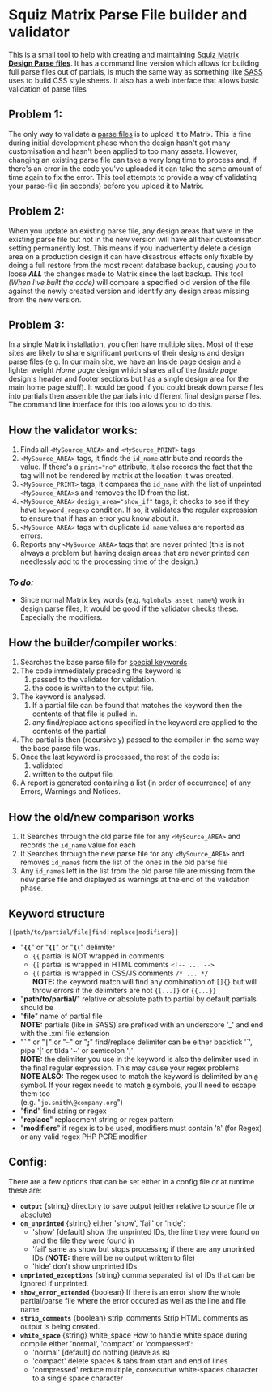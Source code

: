 # Squiz Matrix Parse File builder and validator

This is a small tool to help with creating and maintaining [Squiz Matrix __Design Parse files__](https://matrix.squiz.net/manuals/designs).
It has a command line version which allows for building full parse files out of partials, is much the same way as something like [SASS](http://sass-lang.com/) uses to build CSS style sheets. It also has a web interface that allows basic validation of parse files

## Problem 1:
The only way to validate a [parse files](https://matrix.squiz.net/manuals/designs/chapters/design-asset#parse-file) is to upload it to Matrix. This is fine during initial development phase when the design hasn't got many customisation and hasn't been applied to too many assets. However, changing an existing parse file can take a very long time to process and, if there's an error in the code you've uploaded it can take the same amount of time again to fix the error. This tool attempts to provide a way of validating your parse-file (in seconds) before you upload it to Matrix.

## Problem 2:
When you update an existing parse file, any design areas that were in the existing parse file but not in the new version will have all their customisation setting permanently lost. This means if you inadvertently delete a design area on a production design it can have disastrous effects only fixable by doing a full restore from the most recent database backup, causing you to loose _**ALL**_ the changes made to Matrix since the last backup. This tool _(When I've built the code)_ will compare a specified old version of the file against the newly created version and identify any design areas missing from the new version.

## Problem 3:
In a single Matrix installation, you often have multiple sites. Most of these sites are likely to share significant portions of their designs and design parse files (e.g. In our main site, we have an Inside page design and a lighter weight _Home page_ design which shares all of the _Inside page_ design's header and footer sections but has a single design area for the main home page stuff). It would be good if you could break down parse files into partials then assemble the partials into different final design parse files. The command line interface for this too allows you to do this.

## How the validator works:

1.	Finds all `<MySource_AREA>` and `<MySource_PRINT>` tags
2.	`<MySource_AREA>` tags, it finds the `id_name` attribute and records the value. If there's a `print="no"` attribute, it also records the fact that the tag will not be rendered by matrix at the location it was created.
3.	`<MySource_PRINT>` tags, it compares the `id_name` with the list of unprinted `<MySource_AREA>`s and removes the ID from the list.
4.  `<MySource_AREA>` `design_area="show_if"` tags, it checks to see if they have `keyword_regexp` condition. If so, it validates the regular expression to ensure that if has an error you know about it.
5.	`<MySource_AREA>` tags with duplicate  `id_name` values are reported as errors.
6.  Reports any `<MySource_AREA>` tags that are never printed (this is not always a problem but having design areas that are never printed can needlessly add to the processing time of the design.)

### _To do:_
* Since normal Matrix key words (e.g. `%globals_asset_name%`) work in design parse files, It would be good if the validator checks these. Especially the modifiers.

## How the builder/compiler works:

1.	Searches the base parse file for [special keywords](#Keyword-structure)
2.	The code immediately preceding the keyword is
	1.	passed to the validator for validation.
	2.	the code is written to the output file.
3.	The keyword is analysed.
	1.	If a partial file can be found that matches the keyword then the contents of that file is pulled in.
	2.	any find/replace actions specified in the keyword are applied to the contents of the partial
4.	The partial is then (recursively) passed to the compiler in the same way the base parse file was.
5.	Once the last keyword is processed, the rest of the code is:
	1.	validated
	2.	written to the output file
6.	A report is generated containing a list (in order of occurrence) of any Errors, Warnings and Notices.

## How the old/new comparison works

1. 	It Searches through the old parse file for any `<MySource_AREA>` and records the `id_name` value for each
2. 	It Searches through the new parse file for any `<MySource_AREA>` and removes `id_name`s from the list of the ones in the old parse file
3.	Any `id_name`s left in the list from the old parse file are missing from the new parse file and displayed as warnings at the end of the validation phase.


## Keyword structure
```
{{path/to/partial/file|find|replace|modifiers}}
```

*	"__`{{`__" or "__`{[`__" or "__`{(`__"  delimiter
	*	`{{` partial is NOT wrapped in comments
	*	`{[` partial is wrapped in HTML comments `<!-- ... -->`
	*	`{(` partial is wrapped in CSS/JS comments `/* ... */`
	<br />__NOTE:__ the keyword match will find any combination of `[]{}` but will throw errors if the delimiters are not `{[...]}` or `{{...}}`
*	"__path/to/partial/__" relative or absolute path to partial by default partials should be
*	"__file__" name of partial file
	<br />__NOTE:__ partials (like in SASS) are prefixed with an underscore '_' and end with the .xml file extension
*	"__<code>&#96;</code>__" or "__`|`__" or "__`~`__" or "__;__" find/replace delimiter can be either backtick '&#96;', pipe '|' or tilda '~' or semicolon ';'
	<br />__NOTE:__ the delimiter you use in the keyword is also the delimiter used in the final regular expression. This may cause your regex problems.
	<br />__NOTE ALSO:__ The regex used to match the keyword is delimited by an __`@`__ symbol. If your regex needs to match __`@`__ symbols, you'll need to escape them too<br />(e.g. "`jo.smith\@company.org`")
*	"__find__"  find string or regex
*	"__replace__" replacement string or regex pattern
*	"__modifiers__" if regex is to be used, modifiers must contain '`R`' (for Regex) or any valid regex PHP PCRE modifier

## Config:

There are a few options that can be set either in a config file or at runtime these are:
*	__`output`__ {string} directory to save output (either relative to source file or absolute)
*	__`on_unprinted`__ {string} either 'show', 'fail' or 'hide':
	*	'show' [default] show the unprinted IDs, the line they were found on and the file they were found in
	*	'fail' same as show but stops processing if there are any unprinted IDs (__NOTE:__ there will be no output written to file)
	*	'hide' don't show unprinted IDs
*	__`unprinted_exceptions`__ {string} comma separated list of IDs that can be ignored if unprinted.
*	__`show_error_extended`__ {boolean} If there is an error show the whole partial/parse file where the error occured as well as the line and file name.
*	__`strip_comments`__ {boolean} strip_comments Strip HTML comments as output is being created.
*	__`white_space`__ {string} white_space How to handle white space during compile either 'normal', 'compact' or 'compressed':
	*	'normal' [default] do nothing (leave as is)
	*	'compact' delete spaces & tabs from start and end of lines
	*	'compressed' reduce multiple, consecutive white-spaces character to a single space character